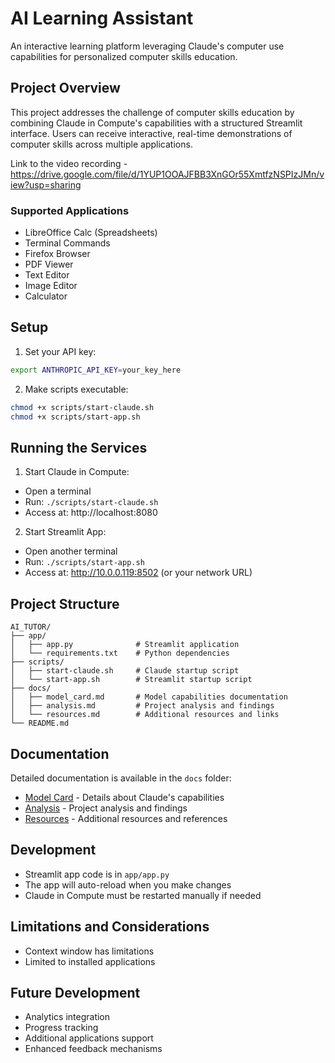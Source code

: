 # AI Learning Assistant 

An interactive learning platform leveraging Claude's computer use capabilities for personalized computer skills education.

## Project Overview

This project addresses the challenge of computer skills education by combining Claude in Compute's capabilities with a structured Streamlit interface. Users can receive interactive, real-time demonstrations of computer skills across multiple applications.

Link to the video recording - https://drive.google.com/file/d/1YUP1OOAJFBB3XnGOr55XmtfzNSPIzJMn/view?usp=sharing

### Supported Applications
- LibreOffice Calc (Spreadsheets)
- Terminal Commands
- Firefox Browser
- PDF Viewer
- Text Editor
- Image Editor
- Calculator

## Setup

1. Set your API key:
```bash
export ANTHROPIC_API_KEY=your_key_here
```

2. Make scripts executable:
```bash
chmod +x scripts/start-claude.sh
chmod +x scripts/start-app.sh
```

## Running the Services

1. Start Claude in Compute:
- Open a terminal
- Run: `./scripts/start-claude.sh`
- Access at: http://localhost:8080

2. Start Streamlit App:
- Open another terminal
- Run: `./scripts/start-app.sh`
- Access at: http://10.0.0.119:8502 (or your network URL)

## Project Structure
```
AI_TUTOR/
├── app/
│   ├── app.py              # Streamlit application
│   └── requirements.txt    # Python dependencies
├── scripts/
│   ├── start-claude.sh     # Claude startup script
│   └── start-app.sh        # Streamlit startup script
├── docs/
│   ├── model_card.md       # Model capabilities documentation
│   ├── analysis.md         # Project analysis and findings
│   └── resources.md        # Additional resources and links
└── README.md
```

## Documentation

Detailed documentation is available in the `docs` folder:
- [Model Card](docs/model_card.md) - Details about Claude's capabilities
- [Analysis](docs/analysis.md) - Project analysis and findings
- [Resources](docs/resources.md) - Additional resources and references

## Development

- Streamlit app code is in `app/app.py`
- The app will auto-reload when you make changes
- Claude in Compute must be restarted manually if needed

## Limitations and Considerations
- Context window has limitations
- Limited to installed applications

## Future Development
- Analytics integration
- Progress tracking
- Additional applications support
- Enhanced feedback mechanisms
